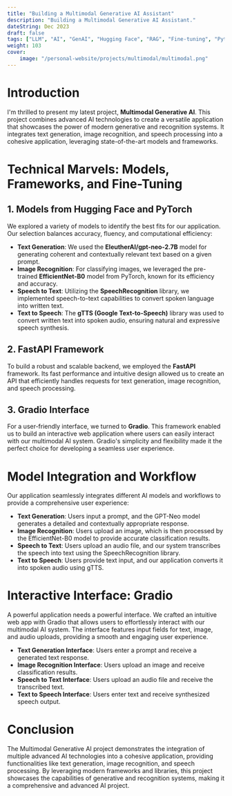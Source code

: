 ```yaml
---
title: "Building a Multimodal Generative AI Assistant"
description: "Building a Multimodal Generative AI Assistant."
dateString: Dec 2023
draft: false
tags: ["LLM", "AI", "GenAI", "Hugging Face", "RAG", "Fine-tuning", "Python"]
weight: 103
cover:
    image: "/personal-website/projects/multimodal/multimodal.png"
---
```


# Introduction
I'm thrilled to present my latest project, **Multimodal Generative AI**. This project combines advanced AI technologies to create a versatile application that showcases the power of modern generative and recognition systems. It integrates text generation, image recognition, and speech processing into a cohesive application, leveraging state-of-the-art models and frameworks.

# Technical Marvels: Models, Frameworks, and Fine-Tuning
## 1. Models from Hugging Face and PyTorch
We explored a variety of models to identify the best fits for our application. Our selection balances accuracy, fluency, and computational efficiency:
- **Text Generation**: We used the **EleutherAI/gpt-neo-2.7B** model for generating coherent and contextually relevant text based on a given prompt.
- **Image Recognition**: For classifying images, we leveraged the pre-trained **EfficientNet-B0** model from PyTorch, known for its efficiency and accuracy.
- **Speech to Text**: Utilizing the **SpeechRecognition** library, we implemented speech-to-text capabilities to convert spoken language into written text.
- **Text to Speech**: The **gTTS (Google Text-to-Speech)** library was used to convert written text into spoken audio, ensuring natural and expressive speech synthesis.

## 2. FastAPI Framework
To build a robust and scalable backend, we employed the **FastAPI** framework. Its fast performance and intuitive design allowed us to create an API that efficiently handles requests for text generation, image recognition, and speech processing.

## 3. Gradio Interface
For a user-friendly interface, we turned to **Gradio**. This framework enabled us to build an interactive web application where users can easily interact with our multimodal AI system. Gradio's simplicity and flexibility made it the perfect choice for developing a seamless user experience.

# Model Integration and Workflow
Our application seamlessly integrates different AI models and workflows to provide a comprehensive user experience:
- **Text Generation**: Users input a prompt, and the GPT-Neo model generates a detailed and contextually appropriate response.
- **Image Recognition**: Users upload an image, which is then processed by the EfficientNet-B0 model to provide accurate classification results.
- **Speech to Text**: Users upload an audio file, and our system transcribes the speech into text using the SpeechRecognition library.
- **Text to Speech**: Users provide text input, and our application converts it into spoken audio using gTTS.

# Interactive Interface: Gradio
A powerful application needs a powerful interface. We crafted an intuitive web app with Gradio that allows users to effortlessly interact with our multimodal AI system. The interface features input fields for text, image, and audio uploads, providing a smooth and engaging user experience.

- **Text Generation Interface**: Users enter a prompt and receive a generated text response.
- **Image Recognition Interface**: Users upload an image and receive classification results.
- **Speech to Text Interface**: Users upload an audio file and receive the transcribed text.
- **Text to Speech Interface**: Users enter text and receive synthesized speech output.

# Conclusion
The Multimodal Generative AI project demonstrates the integration of multiple advanced AI technologies into a cohesive application, providing functionalities like text generation, image recognition, and speech processing. By leveraging modern frameworks and libraries, this project showcases the capabilities of generative and recognition systems, making it a comprehensive and advanced AI project.

